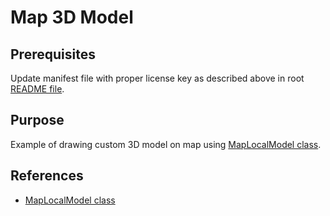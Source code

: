 # Map 3D Model

## Prerequisites

Update manifest file with proper license key as described above in root [README file](../README.md).

## Purpose

Example of drawing custom 3D model on map using [MapLocalModel class](https://developer.here.com/documentation/android-premium/api_reference_java/com/here/android/mpa/mapping/MapLocalModel.html).

## References
- [MapLocalModel class](https://developer.here.com/documentation/android-premium/api_reference_java/com/here/android/mpa/mapping/MapLocalModel.html)
